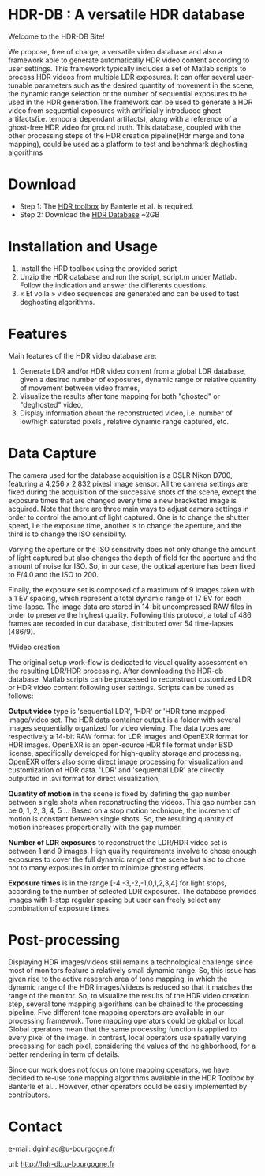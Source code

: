 # HDR-DB : A versatile HDR database

Welcome to the HDR-DB Site! 

We propose, free of charge, a versatile video database and also a framework able to generate automatically HDR video content according to user settings. This framework typically includes a set of Matlab scripts to process HDR videos from multiple LDR exposures. It can offer several user-tunable parameters such as the desired quantity of movement in the scene, the dynamic range selection or the number of sequential exposures to be used in the HDR generation.The framework can be used to generate a HDR video from sequential exposures with artificially introduced ghost artifacts(i.e. temporal dependant artifacts), along with a reference of a ghost-free HDR video for ground truth. This database, coupled with the other processing steps of the HDR creation pipeline(Hdr merge and tone mapping), could be used as a platform to test and benchmark deghosting algorithms

# Download

* Step 1: The [HDR toolbox](https://github.com/banterle/HDR_Toolbox) by Banterle et al. is required. 
* Step 2: Download the [HDR Database](http://hdr-db.u-bourgogne.fr/HDR_Database.zip)  ~2GB

# Installation and Usage

1. Install the HRD toolbox using the provided script 
2. Unzip the HDR database and run the script, script.m under Matlab. Follow the indication and answer the differents questions. 
3. « Et voila » video sequences are generated and can be used to test deghosting algorithms. 

# Features

Main features of the HDR video database are: 

1. Generate LDR and/or HDR video content from a global LDR database, given a desired number of exposures, dynamic range or relative quantity of movement between video frames,
2. Visualize the results after tone mapping for both "ghosted" or "deghosted" video,
3. Display information about the reconstructed video, i.e. number of low/high saturated pixels , relative dynamic range captured, etc.

# Data Capture

The camera used for the database acquisition is a DSLR Nikon D700, featuring a 4,256 x 2,832 pixesl image sensor. All the camera settings are fixed during the acquisition of the successive shots of the scene, except the exposure times that are changed every time a new bracketed image is acquired. Note that there are three main ways to adjust camera settings in order to control the amount of light captured. One is to change the shutter speed, i.e the exposure time, another is to change the aperture, and the third is to change the ISO sensibility. 

Varying the aperture or the ISO sensitivity does not only change the amount of light captured but also changes the depth of field for the aperture and the amount of noise for ISO. So, in our case, the optical aperture has been fixed to F/4.0 and the ISO to 200. 

Finally, the exposure set is composed of a maximum of 9 images taken with a 1 EV spacing, which represent a total dynamic range of 17 EV for each time-lapse. The image data are stored in 14-bit uncompressed RAW files in order to preserve the highest quality. Following this protocol, a total of 486 frames are recorded in our database, distributed over 54 time-lapses (486/9).

#Video creation

The original setup work-flow is dedicated to visual quality assessment on the resulting LDR/HDR processing. After downloading the HDR-db database, Matlab scripts can be processed to reconstruct customized LDR or HDR video content following user settings. Scripts can be tuned as follows:

**Output video** type is 'sequential LDR', 'HDR' or 'HDR tone mapped' image/video set. The HDR data container output is a folder with several images sequentially organized for video viewing. The data types are respectively a 14-bit RAW format for LDR images and OpenEXR format for HDR images. OpenEXR is an open-source HDR file format under BSD license, specifically developed for high-quality storage and processing. OpenEXR offers also some direct image processing for visualization and customization of HDR data. 'LDR' and 'sequential LDR' are directly outputted in .avi format for direct visualization, 

**Quantity of motion** in the scene is fixed by defining the gap number between single shots when reconstructing the videos. This gap number can be 0, 1, 2, 3, 4, 5 ... Based on a stop motion technique, the increment of motion is constant between single shots. So, the resulting quantity of motion increases proportionally with the gap number.

**Number of LDR exposures** to reconstruct the LDR/HDR video set is between 1 and 9 images. High quality requirements involve to chose enough exposures to cover the full dynamic range of the scene but also to chose not to many exposures in order to minimize ghosting effects. 

**Exposure times** is in the range [-4,-3,-2,-1,0,1,2,3,4] for light stops, according to the number of selected LDR exposures. The database provides images with 1-stop regular spacing but user can freely select any combination of exposure times. 

# Post-processing

Displaying HDR images/videos still remains a technological challenge since most of monitors feature a relatively small dynamic range. So, this issue has given rise to the active research area of tone mapping, in which the dynamic range of the HDR images/videos is reduced so that it matches the range of the monitor. So, to visualize the results of the HDR video creation step, several tone mapping algorithms can be chained to the processing pipeline. Five different tone mapping operators are available in our processing framework.
Tone mapping operators could be global or local. Global operators mean that the same processing function is applied to every pixel of the image. In contrast, local operators use spatially varying processing for each pixel, considering the values of the neighborhood, for a better rendering in term of details.

Since our work does not focus on tone mapping operators, we have decided to re-use tone mapping algorithms available in the HDR Toolbox by Banterle et al. . However, other operators could be easily implemented by contributors.

# Contact

e-mail: dginhac@u-bourgogne.fr

url: http://hdr-db.u-bourgogne.fr
